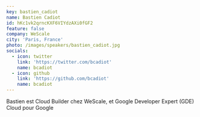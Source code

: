 ```yaml
---
key: bastien_cadiot
name: Bastien Cadiot
id: hKc1vk2qrncKXF6VIYdzAXi0fGF2
feature: false
company: WeScale
city: 'Paris, France'
photo: /images/speakers/bastien_cadiot.jpg
socials:
  - icon: twitter
    link: 'https://twitter.com/bcadiot'
    name: bcadiot
  - icon: github
    link: 'https://github.com/bcadiot'
    name: bcadiot
---
```

Bastien est Cloud Builder chez WeScale, et Google Developer Expert (GDE) Cloud pour Google